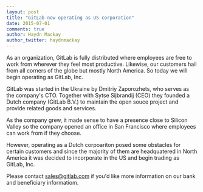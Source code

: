 ```yaml
---
layout: post
title: "GitLab now operating as US corporation"
date: 2015-07-01
comments: true
author: Haydn Mackay
author_twitter: haydnmackay
---
```


As an organization, GitLab is fully distributed where employees are free 
to work from wherever they feel most productive. Likewise, our customers hail 
from all corners of the globe but mostly North America. So today we will begin
operating as GitLab, Inc.

<!-- more -->

GitLab was started in the Ukraine by Dmitriy Zaporozhets, who serves as the
company's CTO. Together with Sytse Sijbrandij (CEO) they founded a Dutch 
company (GitLab B.V.) to maintain the open souce project and provide related 
goods and services.

As the company grew, it made sense to have a presence close to Silicon Valley so
the company opened an office in San Francisco where employees can work from if 
they choose.

However, operating as a Dutch corpoariton posed some obstacles for certain 
customers and since the majority of them are headquatered in North America 
it was decided to incorporate in the US and begin trading as GitLab, Inc.

Please contact sales@gitlab.com if you'd like more information on our bank and 
beneficiary informatiom.
